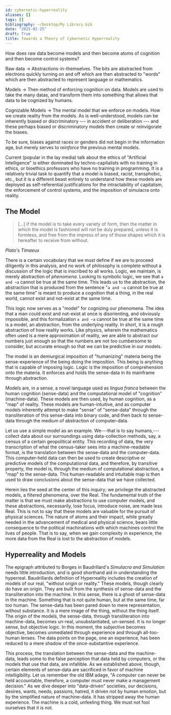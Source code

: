 ```yaml
---
id: cybernetic-hyperreality
aliases: []
tags: []
bibliography: ~/Desktop/My Library.bib
date: "2025-02-25"
draft: True
title: Towards a Theory of Cybernetic Hyperreality
---
```


How does raw data become models and then become atoms of cognition and then become control systems? 


Raw data -> Abstractions-in-themselves. The bits are abstracted from electrons quickly turning on and off which are then abstracted to "words" which are then abstracted to represent language or mathematics.

Models -> Then method of enforcing cognition on data. Models are used to take the many datas, and transform them into something that allows that data to be cognized by humans.

Cognizable Models -> The mental model that we enforce on models. How we create reality from the models. As is well-understood, models can be inherently biased or discriminatory --- in accident or deliberation --- and these perhaps biased or discriminatory models then create or reinvigorate the biases.

To be sure, biases against races or genders did not begin in the information age, but merely serves to _reinforce_ the previous mental models.

Current (popular in the lay media) talk about the ethics of "Artificial Intelligence" is either dominated by techno-capitalists with no training in ethics, or bioethics professors who have no training in programming. It is a relatively trivial task to quantify that a model is biased, racist, transphobic, etc., but it is a different beast entirely to understand how these models are deployed as self-referential justifications for the intractability of capitalism, the enforcement of control systems, and the imposition of simulacra onto reality.

## The Model

> [...] if the model is to take every variety of form, then the matter in which the model is fashioned will not be duly prepared, unless it is formless, and free from the impress of any of those shapes which it is hereafter to receive from without.

_Plato's Timaeus_

There is a certain vocabulary that we must define if we are to proceed diligently in this analysis, and no work of philosophy is complete without a discussion of the logic that is inscribed to all works. Logic, we maintain, is merely abstraction of _phenomena_. Looking to symbolic logic, we see that `a and ~a` cannot be true at the same time. This leads us to the abstraction, the abstraction that is produced from the sentence "`a and ~a` cannot be true at the same time" is meant to produce a cognition that a thing, in the real world, cannot exist and not-exist at the same time. 

This logic now serves as a "model" for cognizing our phenomena. The idea that a man could exist and not-exist at once is disorienting, and obviously impossible, and this formalization `a and ~a` cannot be true at the same time is a model, an abstraction, from the underlying reality. In short, it is a rough abstraction of how reality works. Like physics, wherein the mathematics often used is a mere approximation of reality, we are able to abstract our numbers just enough so that the numbers are not too cumbersome to consider, but accurate enough so that we can be predictive in our models.

The model is an demiurgical imposition of "humanizing" materia being the sense-experience of the being doing the imposition. This being is anything that is capable of imposing logic. Logic is the imposition of comprehension onto the materia. It enforces and holds the sense-data in its mainframe through abstraction.

Models are, in a sense, a novel language used as _lingua franca_ between the human cognition (sense-data) and the computational model of "cognition" (machine-data). These models are then used, by human cognition, as a "map" of reality. These models are human-intuitive, and as computer models inherently attempt to make "sense" of "sense-data" through the transliteration of this sense-data into binary code, and then back to sense-data through the medium of abstraction of computer-data.

Let us use a simple model as an example. We---that is to say humans,---collect data about our surroundings using data-collection methods, say, a census of a certain geopolitical entity. This recording of data, the very transcription of what the census-taker sees into a machine-readable format, is the translation between the sense-data and the computer-data. This computer-held data can then be used to create descriptive or predictive models of the computational data, and therefore, by transitive property, the model is, through the medium of computational abstraction, a "map" to the sense-data. This human-readable and intuitable map is then used to draw conclusions about the sense-data that we have collected.

Herein lies the seed at the center of this inquiry; we privilege the abstracted models, a filtered phenomena, over the Real. The fundamental truth of the matter is that we must make abstractions to use computer models, and these abstractions, necessarily, lose focus, introduce noise, are made less Real. This is not to say that these models are valuable for the pursuit of physical sciences. The nature of atoms and their impact, while greatly needed in the advancement of medical and physical science, bears little consequence to the political machinations with which machines control the lives of people. That is to say, when we gain complexity in experience, the more data from the Real is lost to the abstraction of models.

## Hyperreality and Models

The epigraph attributed to Borges in Baudrillard's _Simulacra and Simulation_ needs little introduction, and is good shorthand aid in understanding the hyperreal. Baudrillards definition of Hyperreality includes the creation of models of our real, "without origin or reality." These models, though clearly do have an origin. They are built from the synthesis of sense-data and the transliteration into the machine. In this sense, there is a ghost of sense-data in the machine. Something that is not quite human, but at the same time, far _too_ human. The sense-data has been pared down to mere representation, without substance. It is a mere image of the thing, without the thing itself. The origin of the models, the sense-data, through transliteration into machine-data, becomes un-real, unsubstantiated, un-sensed. It is no longer sense, but objective logic. In this moment, the subjective becomes objective, becomes unmediated through experience and through all-too-human lenses. The data points on the page, one an experience, has been reduced to a mere shadow of the once-substantive experience.

This process, the translation between the sense-data and the machine-data, leads some to the false perception that data held by computers, or the models that use that data, are infallible. As we established above, though, certain elements of sense-data are sacrificed in favor of machine intelligibility. Let us remember the old IBM adage, "A computer can never be held accountable, therefore, a computer must never make a management decision." As we dive deeper into "data-driven" societies, our decisions, desires, wants, needs, passions, hatred, it driven not by human emotion, but by the simplified nature of machine-data. It has stripped away the human experience. The machine is a cold, unfeeling thing. We must not fool ourselves that it is not.

